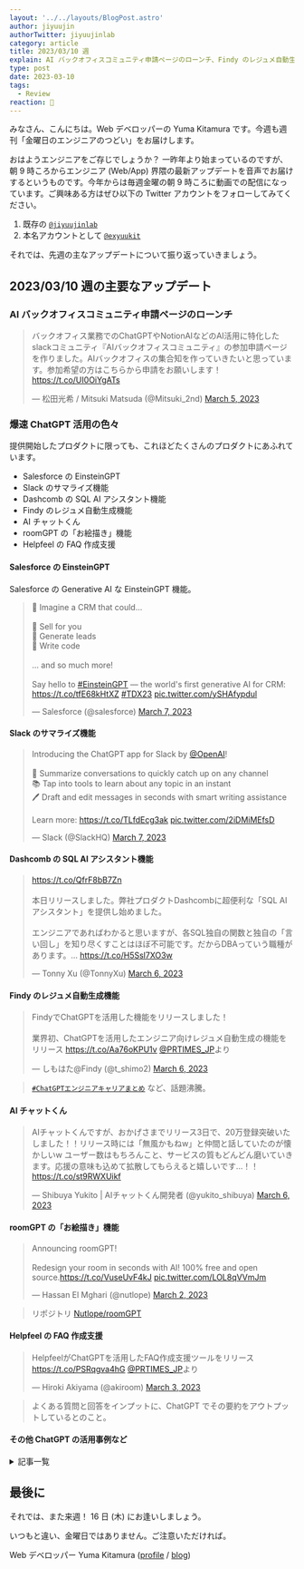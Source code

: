 ```yaml
---
layout: '../../layouts/BlogPost.astro'
author: jiyuujin
authorTwitter: jiyuujinlab
category: article
title: 2023/03/10 週
explain: AI バックオフィスコミュニティ申請ページのローンチ、Findy のレジュメ自動生成機能、Helpfeel の FAQ 作成支援
type: post
date: 2023-03-10
tags:
  - Review
reaction: 🐗
---
```


みなさん、こんにちは。Web デベロッパーの Yuma Kitamura です。今週も週刊「金曜日のエンジニアのつどい」をお届けします。

おはようエンジニアをご存じでしょうか？ 一昨年より始まっているのですが、朝 9 時ころからエンジニア (Web/App) 界隈の最新アップデートを音声でお届けするというものです。今年からは毎週金曜の朝 9 時ころに動画での配信になっています。ご興味ある方はぜひ以下の Twitter アカウントをフォローしてみてください。

1. 既存の [`@jiyuujinlab`](https://twitter.com/jiyuujinlab)
2. 本名アカウントとして [`@exyuukit`](https://twitter.com/exyuukit)

それでは、先週の主なアップデートについて振り返っていきましょう。

## 2023/03/10 週の主要なアップデート

### AI バックオフィスコミュニティ申請ページのローンチ

<blockquote class="twitter-tweet"><p lang="ja" dir="ltr">バックオフィス業務でのChatGPTやNotionAIなどのAI活用に特化したslackコミュニティ『AIバックオフィスコミュニティ』の参加申請ページを作りました。AIバックオフィスの集合知を作っていきたいと思っています。参加希望の方はこちらから申請をお願いします！<a href="https://t.co/UI0OiYgATs">https://t.co/UI0OiYgATs</a></p>&mdash; 松田光希 / Mitsuki Matsuda (@Mitsuki_2nd) <a href="https://twitter.com/Mitsuki_2nd/status/1632310242167107585?ref_src=twsrc%5Etfw">March 5, 2023</a></blockquote> <script async src="https://platform.twitter.com/widgets.js" charset="utf-8"></script>

### 爆速 ChatGPT 活用の色々

提供開始したプロダクトに限っても、これほどたくさんのプロダクトにあふれています。

- Salesforce の EinsteinGPT
- Slack のサマライズ機能
- Dashcomb の SQL AI アシスタント機能
- Findy のレジュメ自動生成機能
- AI チャットくん
- roomGPT の「お絵描き」機能
- Helpfeel の FAQ 作成支援

#### Salesforce の EinsteinGPT

Salesforce の Generative AI な EinsteinGPT 機能。

<blockquote class="twitter-tweet"><p lang="en" dir="ltr">🤔 Imagine a CRM that could...<br><br>💬 Sell for you<br>💬 Generate leads<br>💬 Write code<br><br>... and so much more! <br><br>Say hello to <a href="https://twitter.com/hashtag/EinsteinGPT?src=hash&amp;ref_src=twsrc%5Etfw">#EinsteinGPT</a> — the world&#39;s first generative AI for CRM: <a href="https://t.co/tfE68kHtXZ">https://t.co/tfE68kHtXZ</a> <a href="https://twitter.com/hashtag/TDX23?src=hash&amp;ref_src=twsrc%5Etfw">#TDX23</a> <a href="https://t.co/ySHAfypdul">pic.twitter.com/ySHAfypdul</a></p>&mdash; Salesforce (@salesforce) <a href="https://twitter.com/salesforce/status/1633105498693050368?ref_src=twsrc%5Etfw">March 7, 2023</a></blockquote> <script async src="https://platform.twitter.com/widgets.js" charset="utf-8"></script>

#### Slack のサマライズ機能

<blockquote class="twitter-tweet"><p lang="en" dir="ltr">Introducing the ChatGPT app for Slack by <a href="https://twitter.com/OpenAI?ref_src=twsrc%5Etfw">@OpenAI</a>! <br><br>💬 Summarize conversations to quickly catch up on any channel<br>📚 Tap into tools to learn about any topic in an instant<br>🖊️ Draft and edit messages in seconds with smart writing assistance<br><br>Learn more: <a href="https://t.co/TLfdEcg3ak">https://t.co/TLfdEcg3ak</a> <a href="https://t.co/2iDMiMEfsD">pic.twitter.com/2iDMiMEfsD</a></p>&mdash; Slack (@SlackHQ) <a href="https://twitter.com/SlackHQ/status/1633090443331219456?ref_src=twsrc%5Etfw">March 7, 2023</a></blockquote> <script async src="https://platform.twitter.com/widgets.js" charset="utf-8"></script>

#### Dashcomb の SQL AI アシスタント機能

<blockquote class="twitter-tweet"><p lang="ja" dir="ltr"><a href="https://t.co/QfrF8bB7Zn">https://t.co/QfrF8bB7Zn</a><br><br>本日リリースしました。弊社プロダクトDashcombに超便利な「SQL AI アシスタント」を提供し始めました。<br><br>エンジニアであればわかると思いますが、各SQL独自の関数と独自の「言い回し」を知り尽くすことはほぼ不可能です。だからDBAっていう職種があります。… <a href="https://t.co/H5Ssl7XO3w">https://t.co/H5Ssl7XO3w</a></p>&mdash; Tonny Xu (@TonnyXu) <a href="https://twitter.com/TonnyXu/status/1632579407159398401?ref_src=twsrc%5Etfw">March 6, 2023</a></blockquote> <script async src="https://platform.twitter.com/widgets.js" charset="utf-8"></script>

#### Findy のレジュメ自動生成機能

<blockquote class="twitter-tweet"><p lang="ja" dir="ltr">FindyでChatGPTを活用した機能をリリースしました！<br><br>業界初、ChatGPTを活用したエンジニア向けレジュメ自動生成の機能をリリース <a href="https://t.co/Aa76oKPU1v">https://t.co/Aa76oKPU1v</a> <a href="https://twitter.com/PRTIMES_JP?ref_src=twsrc%5Etfw">@PRTIMES_JP</a>より</p>&mdash; しもはた@Findy (@t_shimo2) <a href="https://twitter.com/t_shimo2/status/1632617616929071105?ref_src=twsrc%5Etfw">March 6, 2023</a></blockquote> <script async src="https://platform.twitter.com/widgets.js" charset="utf-8"></script>

> [`#ChatGPTエンジニアキャリアまとめ`](https://twitter.com/search?q=%23ChatGPT%E3%82%A8%E3%83%B3%E3%82%B8%E3%83%8B%E3%82%A2%E3%82%AD%E3%83%A3%E3%83%AA%E3%82%A2%E3%81%BE%E3%81%A8%E3%82%81&src=trend_click&vertical=trends) など、話題沸騰。

#### AI チャットくん

<blockquote class="twitter-tweet"><p lang="ja" dir="ltr">AIチャットくんですが、おかげさまでリリース3日で、20万登録突破いたしました！！リリース時には「無風かもねw」と仲間と話していたのが懐かしいw ユーザー数はもちろんこと、サービスの質もどんどん磨いていきます。応援の意味も込めて拡散してもらえると嬉しいです...！！<a href="https://t.co/st9RWXUikf">https://t.co/st9RWXUikf</a></p>&mdash; Shibuya Yukito | AIチャットくん開発者 (@yukito_shibuya) <a href="https://twitter.com/yukito_shibuya/status/1632548345070886913?ref_src=twsrc%5Etfw">March 6, 2023</a></blockquote> <script async src="https://platform.twitter.com/widgets.js" charset="utf-8"></script>

#### roomGPT の「お絵描き」機能

<blockquote class="twitter-tweet"><p lang="en" dir="ltr">Announcing roomGPT!<br><br>Redesign your room in seconds with AI! 100% free and open source.<a href="https://t.co/VuseUvF4kJ">https://t.co/VuseUvF4kJ</a> <a href="https://t.co/LOL8qVVmJm">pic.twitter.com/LOL8qVVmJm</a></p>&mdash; Hassan El Mghari (@nutlope) <a href="https://twitter.com/nutlope/status/1631336792560476182?ref_src=twsrc%5Etfw">March 2, 2023</a></blockquote> <script async src="https://platform.twitter.com/widgets.js" charset="utf-8"></script>

> リポジトリ [Nutlope/roomGPT](https://github.com/Nutlope/roomGPT)

#### Helpfeel の FAQ 作成支援

<blockquote class="twitter-tweet"><p lang="ja" dir="ltr">HelpfeelがChatGPTを活用したFAQ作成支援ツールをリリース <a href="https://t.co/PSRqgva4hG">https://t.co/PSRqgva4hG</a> <a href="https://twitter.com/PRTIMES_JP?ref_src=twsrc%5Etfw">@PRTIMES_JP</a>より</p>&mdash; Hiroki Akiyama (@akiroom) <a href="https://twitter.com/akiroom/status/1631580292992618496?ref_src=twsrc%5Etfw">March 3, 2023</a></blockquote> <script async src="https://platform.twitter.com/widgets.js" charset="utf-8"></script>

> よくある質問と回答をインプットに、ChatGPT でその要約をアウトプットしているとのこと。

#### その他 ChatGPT の活用事例など

<details>

<summary>記事一覧</summary>

- [ChatGPT を使ったサービスにおいて気軽にできるプロンプトインジェクション対策 - Qiita](https://qiita.com/sakasegawa/items/09d9f6a485108f5a618a)
- [ChatGPT とセキュリティに関わる課題](https://jpn.nec.com/cybersecurity/blog/230227/index.html)
- [ChatGPT で機密情報を扱うための方法 - Web サービスを開発した話](https://zenn.dev/umi_mori/articles/chatgpt-with-confidential-data)
- [LangChain の ChatGPT の新しい抽象化](https://note.com/npaka/n/n762001ca151b)
- [ChatGPT をもっと楽しく使えるようにする Chrom e 拡張機能 3 つ | DevelopersIO](https://dev.classmethod.jp/articles/extensions-for-chatgpt/)
- [プロダクトマネージャーが ChatGPT を活用した機能を爆速で作ってわかった事](https://note.com/aki_yan/n/na58677a280c3)
- [ChatGPT API を使って Excel や CSV のデータからレポートを自動作成してみる - Qiita](https://qiita.com/sakasegawa/items/7bde39583a1c076ba526)
- [ChatGPT と Make を使って Gmail の返信を自動化してみる - Qiita](https://qiita.com/sakasegawa/items/d8fb1889cdc77d050c01)
- [ChatGPT Bot を new Slack Platform で動かしてみた](https://tech.layerx.co.jp/entry/2023/03/06/chatgpt-on-slack-new-platform)
- [Slack 上で ChatGPT が利用できる無料アプリを公開しました](https://note.com/geeorgey/n/n1156b32a20e7)
- [ChatGPT で 1 日分の Slack を要約してくれるスクリプトを作りました](https://note.com/masuidrive/n/na0ebf8a4c4f0)
- [ChatGPT API を Teams ボットから使いました (AWS Lambda(Python) + API Gateway)](https://www.yamamanx.com/chatgpt-api-teams-bot/)
- [ChatGPT API と Cloudflare を使って過去の会話を覚えてる LINE ボットを構築する](https://zenn.dev/nmemoto/articles/chatgpt-linebot-with-cloudflare)
- [英語学習は AI と行う時代がついに到来！？ ChatGPT と LINE Bot でオンライン英会話アプリ「Small GPTalk」を作ってみた | DevelopersIO](https://dev.classmethod.jp/articles/smalltalk-with-chatgpt-small-gptalk/)
- [[Minecraft × ChatGPT] マイクラで作りたいものを伝えると魔法みたいに実現してくれるコマンドを作る](https://zenn.dev/ryo_kawamata/articles/5980d30972ff29)
- [精神的に限界なので ChatGPT にちやほやしてもらった。 - 玖足手帖-アニメブログ -](https://nuryouguda.hatenablog.com/entry/2023/03/04/144717)
- [ChatGPT に自社データを組み込んで新しい検索体験を模索してみました](https://note.com/masa_kazama/n/n246df4af19f6)
- [ChatGPT の API でキャラクター設定を試してみた｜ IT navi ｜ note](https://note.com/it_navi/n/nf5f702b36a75)
- [唐突な思い付きで会話できる AI を作った話 (続編) ｜ teftef ｜ note](https://note.com/te_ftef/n/nbcfecb6d5213)
- [Gatebox と ChatGPT 連携してみたらやばいことになった！](https://twitter.com/takechi0209/status/1631583858650124288)

</details>

## 最後に

それでは、また来週！ 16 日 (木) にお逢いしましょう。

いつもと違い、金曜日ではありません。ご注意いただければ。

Web デベロッパー Yuma Kitamura ([profile](https://yuma-kitamura.nekohack.me/) / [blog](https://blog.nekohack.me/))
